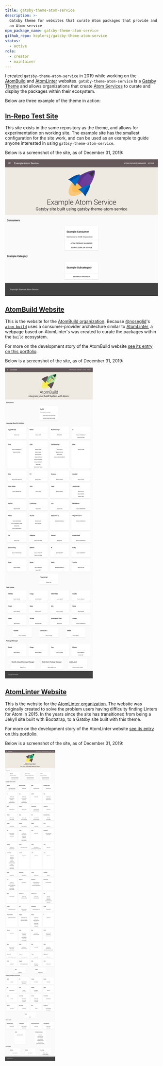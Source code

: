 ```yaml
---
title: gatsby-theme-atom-service
description: >-
  Gatsby theme for websites that curate Atom packages that provide and consume
  an Atom service
npm_package_name: gatsby-theme-atom-service
github_repo: keplersj/gatsby-theme-atom-service
status:
  - active
role:
  - creator
  - maintainer
---
```


I created `gatsby-theme-atom-service` in 2019 while working on the [AtomBuild](/portfolio/atombuild-website) and [AtomLinter](/portfolio/atomlinter-website) websites. `gatsby-theme-atom-service` is a [Gatsby Theme](https://www.gatsbyjs.org/docs/themes/) and allows organizations that create [Atom Services](https://flight-manual.atom.io/behind-atom/sections/interacting-with-other-packages-via-services/) to curate and display the packages within their ecosystem.

Below are three example of the theme in action:

## [In-Repo Test Site](https://github.com/keplersj/gatsby-theme-atom-service/tree/master/example)

This site exists in the same repository as the theme, and allows for experimentation on working site. The example site has the smallest configuration for the site work, and can be used as an example to guide anyone interested in using `gatbsy-theme-atom-service`.

Below is a screenshot of the site, as of December 31, 2019:

![Screenshot of the example site from gatsby-theme-atom-service repo (As of 12/31/2019)](../assets/images/screenshot-localhost_8000-2019.12.31-15_31_43.png)

## [AtomBuild Website](https://atombuild.github.io/)

This is the website for the [AtomBuild organization](https://github.com/AtomBuild). Because [@noseglid](https://github.com/noseglid)'s [`atom-build`](https://github.com/noseglid/atom-build) uses a consumer-provider architecture similar to [AtomLinter](https://atomlinter.github.io), a webpage based on AtomLinter's was created to curate the packages within the `build` ecosystem.

For more on the development story of the AtomBuild website [see its entry on this portfolio](/portfolio/atombuild-website).

Below is a screenshot of the site, as of December 31, 2019:

![Screenshot of atombuild.github.io (As of 12/31/2019)](../assets/images/screenshot-atombuild.github.io-2019.12.31-15_33_36.png)

## [AtomLinter Website](https://atombuild.github.io/)

This is the website for the [AtomLinter organization](https://github.com/AtomLinter). The website was originally created to solve the problem users having difficulty finding Linters for Atom in 2015. In the years since the site has transitioned from being a Jekyll site built with Bootstrap, to a Gatsby site built with this theme.

For more on the development story of the AtomLinter website [see its entry on this portfolio](/portfolio/atomlinter-website).

Below is a screenshot of the site, as of December 31, 2019:

![Screenshot of atomlinter.github.io (As of 12/31/2019)](../assets/images/screenshot-atomlinter.github.io-2019.12.31-15_34_49.png)
